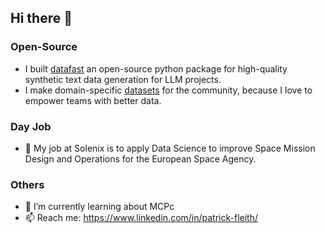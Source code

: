 ## Hi there 👋

### Open-Source

- I built [datafast](https://patrickfleith.github.io/datafast/) an open-source python package for high-quality synthetic text data generation for LLM projects.
- I make domain-specific [datasets](https://www.kaggle.com/work/datasets) for the community, because I love to empower teams with better data.

### Day Job

- 💼 My job at Solenix is to apply Data Science to improve Space Mission Design and Operations for the European Space Agency.

### Others

- 🌱 I’m currently learning about MCPc
- 📫 Reach me: https://www.linkedin.com/in/patrick-fleith/

<!--
**patrickfleith/patrickfleith** is a ✨ _special_ ✨ repository because its `README.md` (this file) appears on your GitHub profile.


- 
-->
